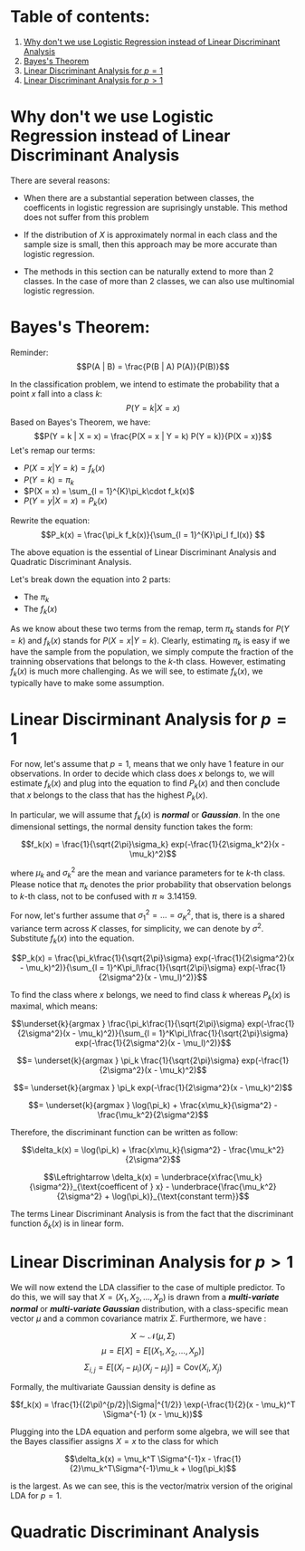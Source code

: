 # Table of contents:
1. [Why don't we use Logistic Regression instead of Linear Discriminant Analysis](#why)
2. [Bayes's Theorem](#bayes)
3. [Linear Discriminant Analysis for $p = 1$](#lda-p1)
4. [Linear Discriminant Analysis for $p > 1$](#lda-p2)

# Why don't we use Logistic Regression instead of Linear Discriminant Analysis <a id = "why"></a>

There are several reasons:
- When there are a substantial seperation between classes, the coefficents in logistic regression are suprisingly unstable. This method does not suffer from this problem

- If the distribution of $X$ is approximately normal in each class and the sample size is small, then this approach may be more accurate than logistic regression.

- The methods in this section can be naturally extend to more than 2 classes. In the case of more than 2 classes, we can also use multinomial logistic regression.

# Bayes's Theorem: <a id = "bayes"></a>

Reminder:
$$P(A | B) = \frac{P(B | A) P(A)}{P(B)}$$

In the classification problem, we intend to estimate the probability that a point $x$ fall into a class $k$:
$$P(Y = k | X = x)$$
Based on Bayes's Theorem, we have:
$$P(Y = k | X = x) = \frac{P(X = x | Y = k) P(Y = k)}{P(X = x)}$$
Let's remap our terms:
- $P(X = x | Y = k) = f_k(x)$
- $P(Y = k) = \pi_k$
- $P(X = x) = \sum_{l = 1}^{K}\pi_k\cdot f_k(x)$
- $P(Y = y | X = x) = P_k(x)$

Rewrite the equation:
$$P_k(x) =  \frac{\pi_k f_k(x)}{\sum_{l = 1}^{K}\pi_l f_l(x)} $$

The above equation is the essential of Linear Discriminant Analysis and Quadratic Discriminant Analysis.

Let's break down the equation into 2 parts:
- The $\pi_k$
- The $f_k(x)$

As we know about these two terms from the remap, term $\pi_k$ stands for $P(Y = k)$ and $f_k(x)$ stands for $P(X = x | Y = k)$. Clearly, estimating $\pi_k$ is easy if we have the sample from the population, we simply compute the fraction of the trainning observations that belongs to the $k$-th class. However, estimating $f_k(x)$ is much more challenging. As we will see, to estimate $f_k(x)$, we typically have to make some assumption.

# Linear Discirminant Analysis for $p = 1$ <a id = "lda-p1"></a>
For now, let's assume that $p = 1$, means that we only have 1 feature in our observations. In order to decide which class does $x$ belongs to, we will estimate $f_k(x)$ and plug into the equation to find $P_k(x)$ and then conclude that $x$ belongs to the class that has the highest $P_k(x)$.

In particular, we will assume that $f_k(x)$ is ***normal*** or ***Gaussian***. In the one dimensional settings, the normal density function takes the form:

$$f_k(x) = \frac{1}{\sqrt{2\pi}\sigma_k} exp(-\frac{1}{2\sigma_k^2}(x - \mu_k)^2)$$

where $\mu_k$ and $\sigma^2_k$ are the mean and variance parameters for te $k$-th class. Please notice that $\pi_k$ denotes the prior probability that observation belongs to $k$-th class, not to be confused with $\pi \approx 3.14159$.

For now, let's further assume that $\sigma_1^2 = ... = \sigma_K^2$, that is, there is a shared variance term across $K$ classes, for simplicity, we can denote by $\sigma^2$. Substitute $f_k(x)$ into the equation.

$$P_k(x) = \frac{\pi_k\frac{1}{\sqrt{2\pi}\sigma} exp(-\frac{1}{2\sigma^2}(x - \mu_k)^2)}{\sum_{l = 1}^K\pi_l\frac{1}{\sqrt{2\pi}\sigma} exp(-\frac{1}{2\sigma^2}(x - \mu_l)^2)}$$

To find the class where $x$ belongs, we need to find class $k$ whereas $P_k(x)$ is maximal, which means:

$$\underset{k}{argmax } \frac{\pi_k\frac{1}{\sqrt{2\pi}\sigma} exp(-\frac{1}{2\sigma^2}(x - \mu_k)^2)}{\sum_{l = 1}^K\pi_l\frac{1}{\sqrt{2\pi}\sigma} exp(-\frac{1}{2\sigma^2}(x - \mu_l)^2)}$$

$$= \underset{k}{argmax } \pi_k \frac{1}{\sqrt{2\pi}\sigma} exp(-\frac{1}{2\sigma^2}(x - \mu_k)^2)$$

$$= \underset{k}{argmax } \pi_k  exp(-\frac{1}{2\sigma^2}(x - \mu_k)^2)$$


$$= \underset{k}{argmax } \log(\pi_k) + \frac{x\mu_k}{\sigma^2} - \frac{\mu_k^2}{2\sigma^2}$$

Therefore, the discriminant function can be written as follow:

$$\delta_k(x) = \log(\pi_k) + \frac{x\mu_k}{\sigma^2} - \frac{\mu_k^2}{2\sigma^2}$$

$$\Leftrightarrow \delta_k(x) = \underbrace{x\frac{\mu_k}{\sigma^2}}_{\text{coefficent of } x} - \underbrace{\frac{\mu_k^2}{2\sigma^2} + \log(\pi_k)}_{\text{constant term}}$$


The terms Linear Discriminant Analysis is from the fact that the discriminant function $\delta_k(x)$ is in linear form.

# Linear Discriminan Analysis for $p > 1$ <a id = "lda-p2"></a>
We will now extend the LDA classifier to the case of multiple predictor. To do this, we will say that $X = (X_1 , X_2 , ... , X_p)$ is drawn from a ***multi-variate normal*** or ***multi-variate Gaussian*** distribution, with a class-specific mean vector $\mu$ and a common covariance matrix $\Sigma$. Furthermore, we have :

$$X \sim \mathcal{N}(\mu , \Sigma)$$
$$\mu = E[X] = E[(X_1 , X_2 , ... , X_p)]$$
$$\Sigma_{i , j} = E[(X_i - \mu_i)(X_j - \mu_j)] = \text{Cov}(X_i , X_j)$$

Formally, the multivariate Gaussian density is define as

$$f_k(x) = \frac{1}{(2\pi)^{p/2}|\Sigma|^{1/2}} \exp(-\frac{1}{2}(x - \mu_k)^T \Sigma^{-1} (x - \mu_k))$$

Plugging into the LDA equation and perform some algebra, we will see that the Bayes classifier assigns $X = x$ to the class for which

$$\delta_k(x) = \mu_k^T \Sigma^{-1}x - \frac{1}{2}\mu_k^T\Sigma^{-1}\mu_k + \log(\pi_k)$$

is the largest. As we can see, this is the vector/matrix version of the original LDA for $p = 1$.

# Quadratic Discriminant Analysis 
